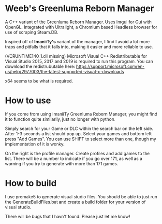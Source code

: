# Weeb's Greenluma Reborn Manager
A C++ variant of the Greenluma Reborn Manager. Uses Imgui for Gui with OpenGL. Integrated with Ultralight, a Chromium based Headless browser for use of scraping Steam.DB.

Inspired off of **ImaniiTy's** variant of the manager, I find I avoid a lot more traps and pitfalls that it falls into, making it easier and more reliable to use.


(VCRUNTIME140_1.dll missing)
Microsoft Visual C++ Redistributable for Visual Studio 2015, 2017 and 2019 is required to run this program. 
You can download the redistrubutable here: https://support.microsoft.com/en-us/help/2977003/the-latest-supported-visual-c-downloads

x64 seems to be what is required.

# How to use

If you come from using ImaniiTy Greenluma Reborn Manager, you might find it to function quite similarily, just no longer with python.

Simply search for your Game or DLC within the search bar on the left side. After 1-3 seconds a list should pop up. Select your games and bottom left press "Add Games". You can use SHIFT to select more than one, though my implementation of it is wonky.

On the right is the profile manager. Create profiles and add games to the list. There will be a number to indicate if you go over 171, as well as a warning if you try to generate with more than 171 games.

# How to build

I use premake5 to generate visual studio files. You should be able to just run the GenerateBuildFiles.bat and create a build folder for your version of visual studio.




There will be bugs that I havn't found. Please just let me know!

